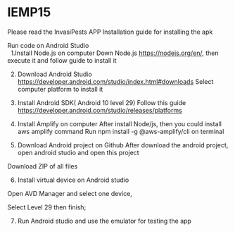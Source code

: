 # IEMP15

Please read the InvasiPests APP Installation guide for installing the apk 

Run code on Android Studio<br>
&nbsp;&nbsp;1.Install Node.js on computer
Down Node.js https://nodejs.org/en/, then execute it and follow guide to install it

2. Download Android Studio
https://developer.android.com/studio/index.html#downloads
Select computer platform to install it

3. Install Android SDK( Android 10 level 29)
Follow this guide 
https://developer.android.com/studio/releases/platforms

4. Install Amplify on computer
After install Node/js, then you could install aws amplify command
Run   npm install -g @aws-amplify/cli  on terminal  

5. Download Android project on Github
After download the android project, open android studio and open this project
 

Download ZIP of all files


6. Install virtual device on Android studio
 

Open AVD Manager and select one device,
 
Select Level 29 then finish;

7. Run Android studio and use the emulator for testing the app










